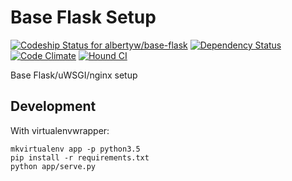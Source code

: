 # Base Flask Setup

[ ![Codeship Status for albertyw/base-flask](https://codeship.com/projects/7a732790-5535-0134-49ab-4625866fb5c2/status?branch=master)](https://codeship.com/projects/172030)
[![Dependency Status](https://gemnasium.com/badges/github.com/albertyw/base-flask.svg)](https://gemnasium.com/github.com/albertyw/base-flask)
[![Code Climate](https://codeclimate.com/github/albertyw/base-flask/badges/gpa.svg)](https://codeclimate.com/github/albertyw/base-flask)
[![Hound CI](https://img.shields.io/badge/houndci-monitored-blue.svg)](https://houndci.com/)

Base Flask/uWSGI/nginx setup

Development
-----------

With virtualenvwrapper:
```
mkvirtualenv app -p python3.5
pip install -r requirements.txt
python app/serve.py
```
